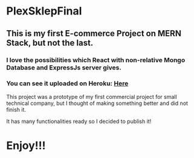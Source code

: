 # PlexSklepFinal

<h2>This is my first E-commerce Project on MERN Stack, but not the last.</h2> 
<h3>I love the possibilities which React with non-relative Mongo Database and ExpressJs server gives.</h3>
<h3>You can see it uploaded on Heroku: <a href="https://plex-sklep.herokuapp.com">Here</a></h3> 
<p>This project was a prototype of my first commercial project for small technical company, but I thought of making something better and did not finish it.</p>
<p>It has many functionalities ready so I decided to publish it!</p> <h1>Enjoy!!!</h1>
